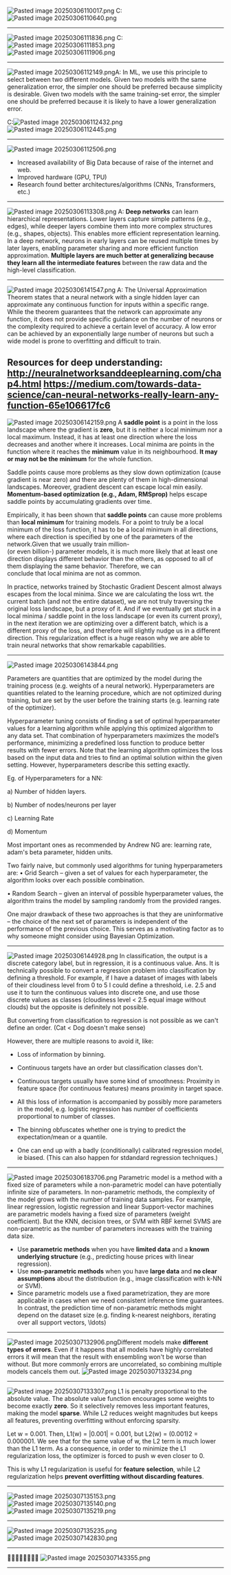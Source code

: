
![Pasted image 20250306110017.png](Pasted%20image%2020250306110017.png)
C:
![Pasted image 20250306110640.png](Pasted%20image%2020250306110640.png)

---

![Pasted image 20250306111836.png](Pasted%20image%2020250306111836.png)
C: ![Pasted image 20250306111853.png](Pasted%20image%2020250306111853.png)
![Pasted image 20250306111906.png](Pasted%20image%2020250306111906.png)

---

![Pasted image 20250306112149.png](Pasted%20image%2020250306112149.png)A:
In ML, we use this principle to select between two different models. Given two models with the same generalization error, the simpler one should be preferred because simplicity is desirable. Given two models with the same training-set error, the simpler one should be preferred because it is likely to have a lower generalization error.

C:![Pasted image 20250306112432.png](Pasted%20image%2020250306112432.png)
![Pasted image 20250306112445.png](Pasted%20image%2020250306112445.png)

---

![Pasted image 20250306112506.png](Pasted%20image%2020250306112506.png)
- Increased availability of Big Data because of raise of the internet and web.
- Improved hardware (GPU, TPU)
- Research found better architectures/algorithms (CNNs, Transformers, etc.)

---

![Pasted image 20250306113308.png](Pasted%20image%2020250306113308.png)
A: 
**Deep networks** can learn hierarchical representations. Lower layers capture simple patterns (e.g., edges), while deeper layers combine them into more complex structures (e.g., shapes, objects). This enables more efficient representation learning.
In a deep network, neurons in early layers can be reused multiple times by later layers, enabling parameter sharing and more efficient function approximation.
**Multiple layers are much better at generalizing because they learn all the intermediate features** between the raw data and the high-level classification.

---

![Pasted image 20250306141547.png](Pasted%20image%2020250306141547.png)
A: The Universal Approximation Theorem states that a neural network with a single hidden layer can approximate any continuous function for inputs within a specific range. While the theorem guarantees that the network can approximate any function, it does not provide specific guidance on the number of neurons or the complexity required to achieve a certain level of accuracy. A low error can be achieved by an exponentially large number of neurons but such a wide model is prone to overfitting and difficult to train.

Resources for deep understanding:
http://neuralnetworksanddeeplearning.com/chap4.html
https://medium.com/towards-data-science/can-neural-networks-really-learn-any-function-65e106617fc6
---

![Pasted image 20250306142159.png](Pasted%20image%2020250306142159.png)
A **saddle point** is a point in the loss landscape where the gradient is **zero**, but it is neither a local minimum nor a local maximum. Instead, it has at least one direction where the loss decreases and another where it increases.
Local minima are points in the function where it reaches the **minimum** value in its neighbourhood. **It may or may not be the minimum** for the whole function.

Saddle points cause more problems as they slow down optimization (cause gradient is near zero) and there are plenty of them in high-dimensional landscapes. Moreover, gradient descent can escape local min easily.
**Momentum-based optimization (e.g., Adam, RMSprop)** helps escape saddle points by accumulating gradients over time.

Empirically, it has been shown that **saddle points** can cause more problems than **local minimum** for training models. For a point to truly be a local minimum of the loss function, it has to be a local minimum in all directions, where each direction is specified by one of the parameters of the network.Given that we usually train million-  
(or even billion-) parameter models, it is much more likely that at least one direction displays different behavior than the others, as opposed to all of them displaying the same behavior. Therefore, we can  
conclude that local minima are not as common.

In practice, networks trained by Stochastic Gradient Descent almost always escapes from the local minima. Since we are calculating the loss wrt. the current batch (and not the entire dataset), we are not truly traversing the original loss landscape, but a proxy of it. And if we eventually get stuck in a local minima / saddle point in the loss landscape (or even its current proxy), in the next iteration we are optimizing over a different batch, which is a different proxy of the loss, and therefore will slightly nudge us in a different direction. This regularization effect is a huge reason why we are able to train neural networks that show remarkable capabilities.

---

![Pasted image 20250306143844.png](Pasted%20image%2020250306143844.png)

Parameters are quantities that are optimized by the model during the training process (e.g. weights of a neural network). Hyperparameters are quantities related to the learning procedure, which are not optimized during training, but are set by the user before the training starts (e.g. learning rate of the optimizer).

Hyperparameter tuning consists of finding a set of optimal hyperparameter values for a learning algorithm while applying this optimized algorithm to any data set. That combination of hyperparameters maximizes the model’s performance, minimizing a predefined loss function to produce better results with fewer errors. Note that the learning algorithm optimizes the loss based on the input data and tries to find an optimal solution within the given setting. However, hyperparameters describe this setting exactly.

Eg. of Hyperparameters for a NN:

a) Number of hidden layers.

b) Number of nodes/neurons per layer

c) Learning Rate

d) Momentum

Most important ones as recommended by Andrew NG are: learning rate, adam's beta parameter, hidden units.

Two fairly naive, but commonly used algorithms for tuning hyperparameters are:
• Grid Search – given a set of values for each hyperparameter, the algorithm looks over each possible combination.

• Random Search – given an interval of possible hyperparameter values, the algorithm trains the model by sampling randomly from the provided ranges.

One major drawback of these two approaches is that they are uninformative – the choice of the next set of parameters is independent of the performance of the previous choice. This serves as a motivating factor as to why someone might consider using Bayesian Optimization.

---

![Pasted image 20250306144928.png](Pasted%20image%2020250306144928.png)
In classification, the output is a discrete category label, but in regression, it is a continuous value.
Ans. It is technically possible to convert a regression problem into classification by defining a threshold. For example, if I have a dataset of images with labels of their cloudiness level from 0 to 5 I could define a threshold, i.e. 2.5 and use it to turn the continuous values into discrete one, and use those discrete values as classes (cloudiness level < 2.5 equal image without clouds) but the opposite is definitely not possible.

But converting from classification to regression is not possible as we can't define an order. (Cat < Dog doesn't make sense)

However, there are multiple reasons to avoid it, like:

- Loss of information by binning.
    
- Continuous targets have an order but classification classes don't.
    
- Continuous targets usually have some kind of smoothness: Proximity in feature space (for continuous features) means proximity in target space.
    
- All this loss of information is accompanied by possibly more parameters in the model, e.g. logistic regression has number of coefficients proportional to number of classes.
    
- The binning obfuscates whether one is trying to predict the expectation/mean or a quantile.
    
- One can end up with a badly (conditionally) calibrated regression model, ie biased. (This can also happen for stdandard regression techniques.)

---

![Pasted image 20250306183706.png](Pasted%20image%2020250306183706.png)
Parametric model is a method with a fixed size of parameters while a non-parametric model can have potentially infinite size of parameters. In non-parametric methods, the complexity of the model grows with the number of training data samples. For example, linear regression, logistic regression and linear Support-vector machines are parametric models having a fixed size of parameters (weight coefficient). But the KNN, decision trees, or SVM with RBF kernel SVMS are non-parametric as the number of parameters increases with the training data size.

- Use **parametric methods** when you have **limited data** and a **known underlying structure** (e.g., predicting house prices with linear regression).
- Use **non-parametric methods** when you have **large data** and **no clear assumptions** about the distribution (e.g., image classification with k-NN or SVM).
- Since parametric models use a fixed parametrization, they are more applicable in cases when we need consistent inference time guarantees. In contrast, the prediction time of non-parametric methods might depend on the dataset size (e.g. finding k-nearest neighbors, iterating over all support vectors, \ldots)

---

![Pasted image 20250307132906.png](Pasted%20image%2020250307132906.png)Different models make **different types of errors**. Even if it happens that all models have highly correlated errors it will mean that the result with ensembling won't be worse than without. But more commonly errors are uncorrelated, so combining multiple models cancels them out.
![Pasted image 20250307133234.png](Pasted%20image%2020250307133234.png)

---

![Pasted image 20250307133307.png](Pasted%20image%2020250307133307.png)
L1 is penalty proportional to the absolute value. The absolute value function encourages some weights to become exactly **zero**. So it selectively removes less important features, making the model **sparse**. While L2 reduces weight magnitudes but keeps all features, preventing overfitting without enforcing sparsity.

Let w = 0.001. Then, L1(w) = |0.001| = 0.001, but L2(w) = (0.001)2 = 0.000001. We see that for the same value of w, the L2 term is much lower than the L1 term. As a consequence, in order to minimize the L1 regularization loss, the optimizer is forced to push w even closer to 0.

This is why L1 regularization is useful for **feature selection**, while L2 regularization helps **prevent overfitting without discarding features**.

---

![Pasted image 20250307135153.png](Pasted%20image%2020250307135153.png)
![Pasted image 20250307135140.png](Pasted%20image%2020250307135140.png)![Pasted image 20250307135219.png](Pasted%20image%2020250307135219.png)

---

![Pasted image 20250307135235.png](Pasted%20image%2020250307135235.png)
![Pasted image 20250307142830.png](Pasted%20image%2020250307142830.png)

---

🚩🚩🚩🚩🚩🚩🚩🚩
![Pasted image 20250307143355.png](Pasted%20image%2020250307143355.png)

---

